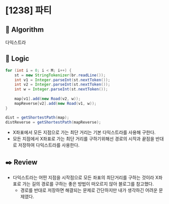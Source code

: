 # [1238] 파티

## :pushpin: **Algorithm**

다익스트라

## :round_pushpin: **Logic**

```java
for (int i = 0; i < M; i++) {
    st = new StringTokenizer(br.readLine());
    int v1 = Integer.parseInt(st.nextToken());
    int v2 = Integer.parseInt(st.nextToken());
    int w = Integer.parseInt(st.nextToken());
    
    map[v1].add(new Road(v2, w));
    mapReverse[v2].add(new Road(v1, w));
}

dist = getShortestPath(map);
distReverse = getShortestPath(mapReverse);
```

- X좌표에서 모든 지점으로 가는 최단 거리는 기본 다익스트라를 사용해 구한다.
- 모든 지점에서 X좌표로 가는 최단 거리를 구하기위해선 경로의 시작과 끝점을 반대로 저장하여 다익스트라를 사용한다.

## :black_nib: **Review**

- 다익스트라는 어떤 지점을 시작점으로 모든 좌표의 최단거리를 구하는 것이라 X좌표로 가는 길의 경로를 구하는 좋은 방법이 떠오르지 않아 블로그를 참고했다.
  - 경로를 반대로 저장하면 해결되는 문제로 간단하지만 내가 생각하긴 어려운 문제였다.